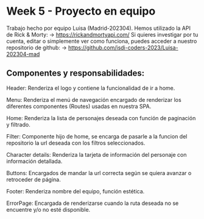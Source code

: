 # Week 5 - Proyecto en equipo

Trabajo hecho por equipo Luisa (Madrid-202304).
Hemos utilizado la API de Rick & Morty:
-> https://rickandmortyapi.com/
Si quieres investigar por tu cuenta, editar o simplemente ver como funciona, puedes acceder a nuestro repositorio de github:
-> https://github.com/isdi-coders-2023/Luisa-202304-mad

## Componentes y responsabilidades:

Header: Renderiza el logo y contiene la funcionalidad de ir a home.

Menu: Renderiza el menú de navegación encargado de renderizar los diferentes componentes (Routes) usadas en nuestra SPA.

Home: Renderiza la lista de personajes deseada con función de paginación y filtrado.

Filter: Componente hijo de home, se encarga de pasarle a la funcion del repositorio la url deseada con los filtros seleccionados.

Character details: Renderiza la tarjeta de información del personaje con información detallada.

Buttons: Encargados de mandar la url correcta según se quiera avanzar o retroceder de página.

Footer: Renderiza nombre del equipo, función estética.

ErrorPage: Encargada de renderizarse cuando la ruta deseada no se encuentre y/o no esté disponible.
